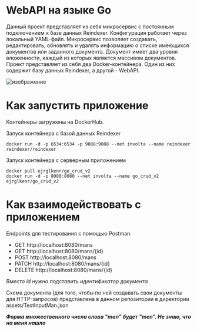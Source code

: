# WebAPI на языке Go

Данный проект представляет из себя микросервис с постоянным подключением к базе данных Reindexer. Конфигурация работает через локальный YAML-файл. Микросервис позволяет создавать, редактировать, обновлять и удалять информацию о списке имеющихся документов или заданного документа. Документ имеет два уровня вложенности, каждый из которых является массивом документов.
Проект представляет из себя два Docker-контейнера. Один из них содержит базу данных Reindexer, а другой - WebAPI.

![изображение](https://github.com/Maritornez/Golang_CRUD/assets/62441435/b6f11d0b-837f-4483-9f39-a66587ea395c)


# Как запустить приложение

Контейнеры загружены на DockerHub.

Запуск контейнера с базой данных Reindexer
```
docker run -d -p 6534:6534 -p 9088:9088 --net involta --name reindexer reindexer/reindexer
```
Запуск контейнера с серверным приложением
```
docker pull ejrglkenr/go_crud_v2
docker run -d -p 8080:8080 --net involta --name go_crud_v2 ejrglkenr/go_crud_v2
```

# Как взаимодействовать с приложением

Endpoints для тестирования с помощью Postman:
- GET    http://localhost:8080/mans
- GET    http://localhost:8080/mans/{id}
- POST   http://localhost:8080/mans
- PATCH  http://localhost:8080/mans/{id}
- DELETE http://localhost:8080/mans/{id}

*Вместо id нужно подставить идентификатор документа*


Схема документа (для того, чтобы по ней создавать свои документы для HTTP-запросов) представлена в данном репозитории в директории assets/TestInputMan.json

***Форма множественного числа слова "man" будет "men". Не знаю, что на меня нашло***
